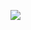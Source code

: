 <a href="https://github.com/anuraghazra/github-readme-stats"><img align="center" src="https://github-readme-stats.vercel.app/api/top-langs/?username=Kittengarten&layout=compact&theme=buefy&hide_border=true" /></a>
